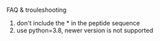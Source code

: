 FAQ & trouleshooting

1. don't include the * in the peptide sequence
2. use python=3.8, newer version is not supported

